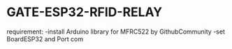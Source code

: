 # GATE-ESP32-RFID-RELAY
requirement:
-install Arduino library for MFRC522 by GithubCommunity
-set BoardESP32 and Port com
